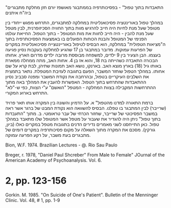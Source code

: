"התאבדות בתוך טפול" - בפסיכותרפיה בממתבגר מאושפז
יורם חזן
מחלקת מתבגרים ביה"ח איתנים

במהלך טפול באורינטציה פסיכואנליטית במחלקה למתבגרים, התרחש מפגש ייחודי בין מטופל שעל מנת לחיות היה חייב להרגיש מוות בתוך החוויה הסכיזופרנית, לבין מטפל שעל מנת להבין - היה חייב לחוות את מות המטופל - בתוך הטפול.
החייאת עולמו הפנימי של המטופל והבנת הכוחות הפועלים בו באמצעות הפסיכותרפיה בתוך ה"מציאות הטפולית" במחלקה, הוא הבסיס לטיפול באוריינטצייה פסיכואנליטית
במקרים של הפרעות עמוקות. מדובר במתבגר בן 17 שהגיע למחלקה בעקבות נסיון פגיעה בעצמו. הבן הצעיר בין 9 ילדים, למשפחה מבוססת מרובה ילדים מדרום הארץ.
אחותו הבכורה התאבדה כשהייתה בת 18, והוא אז בן 4. אחות האב, מתה ממחלה ממארת באותו גיל (18)  בארץ מוצא האב. בארנקו, נושא האב תמונות שתיהן, לבת קרא על שם אחותו.
במהלך הטפול שוחזר המשבר, הפעם בתגובה לעזיבת המטפלת. נתאר בתמצית את השלבים העיקריים בטפול, ובהרחבה את נקודת המשבר ומפנה סבביב נסיון ההתאבדות שהתרחש בתוך הטפול. האפשרות להעבין את המהלך באה מתוך ההתרחשות המקבילה בצוות המחלקה - המטפל "הואשם" ע"י הצוות, כפי ש-"לא" התרחש בארוע המקורי.

ברמת התאורה למדנו מהטפול"
א. על הדמיון והשונה בין המקרה אותו תאר פרויד (שרייבר) לבין המתבגר בו טפלנו. הבסיס להשוואה הוא נקודת המבט של ברגר אשר ראה במשבר הפסיכוטי של שרייבר, שחזור הכרחי של עבר טראומטי.
ב. מתוך "התעבדות בתוך טפול" ניתן היה להגדיר את שעבור על מטפל אשר המטופל שלו מתאבד במהלך טפול. כאן התייחסנו לשני מאמרים נדירים הדנים בתגובות מטפל במקרים כאלו (ביון, גורקין).
מסכם את המקרה מתוך השאלה על מקום פסיכותרפיה במקרים דומים של מתבגרים בעת משבר, על רקע הפרעה עמוקה.

Bion, W.F. 1974. Brazilian Lectures - @. Rio Sau Paulo

Breger, r. 1978, "Daniel Paul Shcreber" From Male to Female"
JOurnal of the American Academy of Psychoanalysis. Vol. 6.
# 2, pp. 123-156

Gorkin. M. 1985. "On Suicide of One's Patient". Bulletin of the Menninger Clinic. Vol. 48, # 1, pp. 1-9
